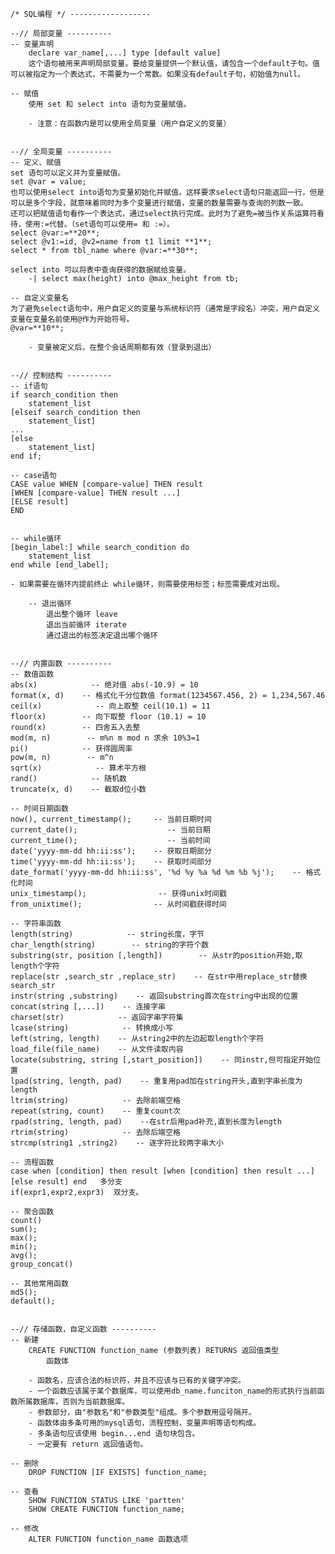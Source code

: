 

    
    /* SQL编程 */ ------------------
    
    --// 局部变量 ----------
    -- 变量声明
        declare var_name[,...] type [default value] 
        这个语句被用来声明局部变量。要给变量提供一个默认值，请包含一个default子句。值可以被指定为一个表达式，不需要为一个常数。如果没有default子句，初始值为null。 
    
    -- 赋值
        使用 set 和 select into 语句为变量赋值。
    
        - 注意：在函数内是可以使用全局变量（用户自定义的变量）
    
    
    --// 全局变量 ----------
    -- 定义、赋值
    set 语句可以定义并为变量赋值。
    set @var = value;
    也可以使用select into语句为变量初始化并赋值。这样要求select语句只能返回一行，但是可以是多个字段，就意味着同时为多个变量进行赋值，变量的数量需要与查询的列数一致。
    还可以把赋值语句看作一个表达式，通过select执行完成。此时为了避免=被当作关系运算符看待，使用:=代替。（set语句可以使用= 和 :=）。
    select @var:=**20**;
    select @v1:=id, @v2=name from t1 limit **1**;
    select * from tbl_name where @var:=**30**;
    
    select into 可以将表中查询获得的数据赋给变量。
        -| select max(height) into @max_height from tb;
    
    -- 自定义变量名
    为了避免select语句中，用户自定义的变量与系统标识符（通常是字段名）冲突，用户自定义变量在变量名前使用@作为开始符号。
    @var=**10**;
    
        - 变量被定义后，在整个会话周期都有效（登录到退出）
    
    
    --// 控制结构 ----------
    -- if语句
    if search_condition then 
        statement_list    
    [elseif search_condition then
        statement_list]
    ...
    [else
        statement_list]
    end if;
    
    -- case语句
    CASE value WHEN [compare-value] THEN result
    [WHEN [compare-value] THEN result ...]
    [ELSE result]
    END
    
    
    -- while循环
    [begin_label:] while search_condition do
        statement_list
    end while [end_label];
    
    - 如果需要在循环内提前终止 while循环，则需要使用标签；标签需要成对出现。
    
        -- 退出循环
            退出整个循环 leave
            退出当前循环 iterate
            通过退出的标签决定退出哪个循环
    
    
    --// 内置函数 ----------
    -- 数值函数
    abs(x)            -- 绝对值 abs(-10.9) = 10
    format(x, d)    -- 格式化千分位数值 format(1234567.456, 2) = 1,234,567.46
    ceil(x)            -- 向上取整 ceil(10.1) = 11
    floor(x)        -- 向下取整 floor (10.1) = 10
    round(x)        -- 四舍五入去整
    mod(m, n)        -- m%n m mod n 求余 10%3=1
    pi()            -- 获得圆周率
    pow(m, n)        -- m^n
    sqrt(x)            -- 算术平方根
    rand()            -- 随机数
    truncate(x, d)    -- 截取d位小数
    
    -- 时间日期函数
    now(), current_timestamp();     -- 当前日期时间
    current_date();                    -- 当前日期
    current_time();                    -- 当前时间
    date('yyyy-mm-dd hh:ii:ss');    -- 获取日期部分
    time('yyyy-mm-dd hh:ii:ss');    -- 获取时间部分
    date_format('yyyy-mm-dd hh:ii:ss', '%d %y %a %d %m %b %j');    -- 格式化时间
    unix_timestamp();                -- 获得unix时间戳
    from_unixtime();                -- 从时间戳获得时间
    
    -- 字符串函数
    length(string)            -- string长度，字节
    char_length(string)        -- string的字符个数
    substring(str, position [,length])        -- 从str的position开始,取length个字符
    replace(str ,search_str ,replace_str)    -- 在str中用replace_str替换search_str
    instr(string ,substring)    -- 返回substring首次在string中出现的位置
    concat(string [,...])    -- 连接字串
    charset(str)            -- 返回字串字符集
    lcase(string)            -- 转换成小写
    left(string, length)    -- 从string2中的左边起取length个字符
    load_file(file_name)    -- 从文件读取内容
    locate(substring, string [,start_position])    -- 同instr,但可指定开始位置
    lpad(string, length, pad)    -- 重复用pad加在string开头,直到字串长度为length
    ltrim(string)            -- 去除前端空格
    repeat(string, count)    -- 重复count次
    rpad(string, length, pad)    --在str后用pad补充,直到长度为length
    rtrim(string)            -- 去除后端空格
    strcmp(string1 ,string2)    -- 逐字符比较两字串大小
    
    -- 流程函数
    case when [condition] then result [when [condition] then result ...] [else result] end   多分支
    if(expr1,expr2,expr3)  双分支。
    
    -- 聚合函数
    count()
    sum();
    max();
    min();
    avg();
    group_concat()
    
    -- 其他常用函数
    md5();
    default();
    
    
    --// 存储函数，自定义函数 ----------
    -- 新建
        CREATE FUNCTION function_name (参数列表) RETURNS 返回值类型
            函数体
    
        - 函数名，应该合法的标识符，并且不应该与已有的关键字冲突。
        - 一个函数应该属于某个数据库，可以使用db_name.funciton_name的形式执行当前函数所属数据库，否则为当前数据库。
        - 参数部分，由"参数名"和"参数类型"组成。多个参数用逗号隔开。
        - 函数体由多条可用的mysql语句，流程控制，变量声明等语句构成。
        - 多条语句应该使用 begin...end 语句块包含。
        - 一定要有 return 返回值语句。
    
    -- 删除
        DROP FUNCTION [IF EXISTS] function_name;
    
    -- 查看
        SHOW FUNCTION STATUS LIKE 'partten'
        SHOW CREATE FUNCTION function_name;
    
    -- 修改
        ALTER FUNCTION function_name 函数选项
 